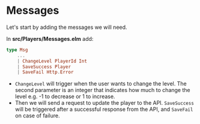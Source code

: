 # Messages

Let's start by adding the messages we will need.

In __src/Players/Messages.elm__ add:

```elm
type Msg
    ...
    | ChangeLevel PlayerId Int
    | SaveSuccess Player
    | SaveFail Http.Error
```

- `ChangeLevel` will trigger when the user wants to change the level. The second parameter is an integer that indicates how much to change the level e.g. -1 to decrease or 1 to increase.
- Then we will send a request to update the player to the API. `SaveSuccess` will be triggered after a successful response from the API, and `SaveFail` on case of failure.
